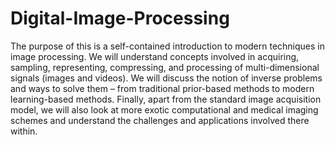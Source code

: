 # Digital-Image-Processing
The purpose of this is a self-contained introduction to modern techniques in image processing. We will understand concepts involved in acquiring, sampling, representing, compressing, and processing of multi-dimensional signals (images and videos). We will discuss the notion of inverse problems and ways to solve them – from traditional prior-based methods to modern learning-based methods. Finally, apart from the standard image acquisition model, we will also look at more exotic computational and medical imaging schemes and understand the challenges and applications involved there within.
